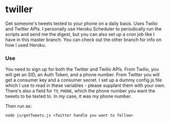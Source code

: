 # twiller

Get someone's tweets texted to your phone on a daily basis. Uses Twilio and Twitter APIs. I personally use Heroku Scheduler to periodically run the scripts and send me the digest, but you can also set up a cron job like I have in this master branch. You can check out the other branch for info on how I used Heroku. 

### Use

You need to sign up for both the Twitter and Twilio APIs. From Twilio, you will get an SID, an Auth Token, and a phone number. From Twitter you will get a consumer key and a consumer secret. I set up a dummy config.js file which I use to read in these variables - please supplant them with your own. There's also a field for `TO_PHONE`, which the phone number you want the tweets to be texted to. In my case, it was my phone number.


Then run as:

```
node js/getTweets.js <Twitter handle you want to follow>
```
